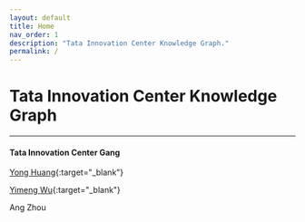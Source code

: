 ```yaml
---
layout: default
title: Home
nav_order: 1
description: "Tata Innovation Center Knowledge Graph."
permalink: /
---
```


# Tata Innovation Center Knowledge Graph

---


#### Tata Innovation Center Gang

[Yong Huang](https://yonglhuang.com){:target="_blank"}

[Yimeng Wu](https://bignova.github.io){:target="_blank"}

Ang Zhou


